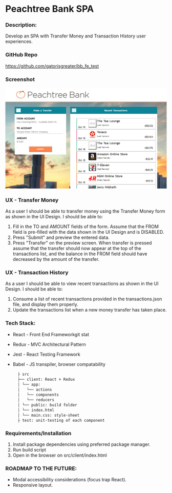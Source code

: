 # Peachtree Bank SPA

### Description:

Develop an SPA with Transfer Money and Transaction History user experiences.

### GitHub Repo

https://github.com/gatorisgreater/bb_fe_test

### Screenshot
![Peachtree Bank SPA](https://github.com/gatorisgreater/bb_fe_test/blob/master/assets/screenshot.PNG "Peachtree Bank SPA")

### UX - Transfer Money

As a user I should be able to transfer money using the Transfer Money form as shown in the UI Design. I should be able to:
1. Fill in the TO and AMOUNT fields of the form. Assume that the FROM field is pre-filled with the data shown in the UI Design and is DISABLED.
2. Press "Submit" and preview the entered data.
3. Press "Transfer" on the preview screen. When transfer is pressed assume that the transfer should now appear at the top of the transactions list, and the balance in the FROM field should have decreased by the amount of the transfer.

### UX - Transaction History

As a user I should be able to view recent transactions as shown in the UI Design. I should be able to:
1. Consume a list of recent transactions provided in the transactions.json file, and display them properly.
2. Update the transactions list when a new money transfer has taken place.

### Tech Stack:

* React - Front End Frameworkgit stat

* Redux - MVC Architectural Pattern

* Jest - React Testing Framework

* Babel - JS transpiler, browser compatability

	    ├ src
	    ├── client: React + Redux
	    │ └── app: 
	    │ 	└── actions
	    │ 	└── components
	    │ 	└── reducers        
	    │ └── public: build folder   
	    │ └── index.html    
	    │ └── main.css: style-sheet
	    ├ test: unit-testing of each component

### Requirements/Installation

1. Install package dependencies using preferred package manager.
2. Run build script
3. Open in the browser on src/client/index.html

### ROADMAP TO THE FUTURE:

* Modal accessibility considerations (focus trap React).
* Responsive layout.
